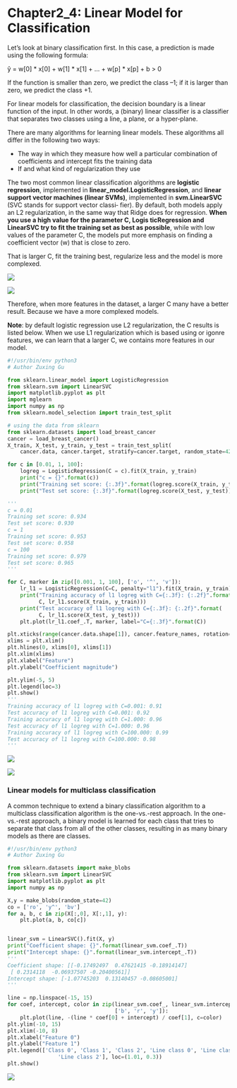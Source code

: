 # Chapter2_4: Linear Model for Classification

Let’s look at binary classification first. In this case, a prediction is made using the following formula: 

ŷ = w[0] * x[0] + w[1] * x[1] + ... + w[p] * x[p] + b > 0 

If the function is smaller than zero, we predict the class –1; if it is larger than zero, we predict the class +1. 

For linear models for classification, the decision boundary is a linear function of the input. In other words, a (binary) linear classifier is a classifier that separates two classes using a line, a plane, or a hyper‐plane. 

There are many algorithms for learning linear models. These algorithms all differ in the following two ways: 

- The way in which they measure how well a particular combination of coefficients and intercept fits the training data 
- If and what kind of regularization they use 

The two most common linear classification algorithms are **logistic regression**, implemented in **linear_model.LogisticRegression**, and **linear support vector machines (linear SVMs)**, implemented in **svm.LinearSVC** (SVC stands for support vector classi‐ fier).  By default, both models apply an L2 regularization, in the same way that Ridge does for regression. **When you use a high value for the parameter C, Logis ticRegression and LinearSVC try to fit the training set as best as possible**, while with low values of the parameter C, the models put more emphasis on finding a coefficient vector (w) that is close to zero.

That is larger C, fit the training best, regularize less and the model is more complexed.

![](img/9.png)

![](img/10.png)

Therefore, when more features in the dataset, a larger C many have a better result. Because we have a more complexed models.



**Note**: by default logistic regression use L2 regularization, the C results is listed below. When we use L1 regularization which is based using or igonre features, we can learn that a larger C, we contains more features in our model.

```python
#!/usr/bin/env python3
# Author Zuxing Gu

from sklearn.linear_model import LogisticRegression
from sklearn.svm import LinearSVC
import matplotlib.pyplot as plt
import mglearn
import numpy as np
from sklearn.model_selection import train_test_split

# using the data from sklearn
from sklearn.datasets import load_breast_cancer
cancer = load_breast_cancer()
X_train, X_test, y_train, y_test = train_test_split(
    cancer.data, cancer.target, stratify=cancer.target, random_state=42)

for c in [0.01, 1, 100]:
    logreg = LogisticRegression(C = c).fit(X_train, y_train)
    print("c = {}".format(c))
    print("Training set score: {:.3f}".format(logreg.score(X_train, y_train)))
    print("Test set score: {:.3f}".format(logreg.score(X_test, y_test)))

'''
c = 0.01
Training set score: 0.934
Test set score: 0.930
c = 1
Training set score: 0.953
Test set score: 0.958
c = 100
Training set score: 0.979
Test set score: 0.965
'''

for C, marker in zip([0.001, 1, 100], ['o', '^', 'v']):
    lr_l1 = LogisticRegression(C=C, penalty="l1").fit(X_train, y_train)
    print("Training accuracy of l1 logreg with C={:.3f}: {:.2f}".format(
          C, lr_l1.score(X_train, y_train)))
    print("Test accuracy of l1 logreg with C={:.3f}: {:.2f}".format(
          C, lr_l1.score(X_test, y_test)))
    plt.plot(lr_l1.coef_.T, marker, label="C={:.3f}".format(C))

plt.xticks(range(cancer.data.shape[1]), cancer.feature_names, rotation=90)
xlims = plt.xlim()
plt.hlines(0, xlims[0], xlims[1])
plt.xlim(xlims)
plt.xlabel("Feature")
plt.ylabel("Coefficient magnitude")

plt.ylim(-5, 5)
plt.legend(loc=3)
plt.show()
'''
Training accuracy of l1 logreg with C=0.001: 0.91
Test accuracy of l1 logreg with C=0.001: 0.92
Training accuracy of l1 logreg with C=1.000: 0.96
Test accuracy of l1 logreg with C=1.000: 0.96
Training accuracy of l1 logreg with C=100.000: 0.99
Test accuracy of l1 logreg with C=100.000: 0.98
'''
```



![](img/11.png)

![](img/12.png)



### Linear models for multiclass classification

A common technique to extend a binary classification algorithm to a multiclass classification algorithm is the one-vs.-rest approach. In the one-vs.-rest approach, a binary model is learned for each class that tries to separate that class from all of the other classes, resulting in as many binary models as there are classes.

```python
#!/usr/bin/env python3
# Author Zuxing Gu

from sklearn.datasets import make_blobs
from sklearn.svm import LinearSVC
import matplotlib.pyplot as plt
import numpy as np

X,y = make_blobs(random_state=42)
co = ['ro', 'y^', 'bv']
for a, b, c in zip(X[:,0], X[:,1], y):
    plt.plot(a, b, co[c])


linear_svm = LinearSVC().fit(X, y)
print("Coefficient shape: {}".format(linear_svm.coef_.T))
print("Intercept shape: {}".format(linear_svm.intercept_.T))
'''
Coefficient shape: [[-0.17492497  0.47621415 -0.18914147]
 [ 0.2314118  -0.06937507 -0.20400561]]
Intercept shape: [-1.07745203  0.13140457 -0.08605001]
'''

line = np.linspace(-15, 15)
for coef, intercept, color in zip(linear_svm.coef_, linear_svm.intercept_,
                                  ['b', 'r', 'y']):
    plt.plot(line, -(line * coef[0] + intercept) / coef[1], c=color)
plt.ylim(-10, 15)
plt.xlim(-10, 8)
plt.xlabel("Feature 0")
plt.ylabel("Feature 1")
plt.legend(['Class 0', 'Class 1', 'Class 2', 'Line class 0', 'Line class 1',
                'Line class 2'], loc=(1.01, 0.3))
plt.show()
```

![](img/13.png)

